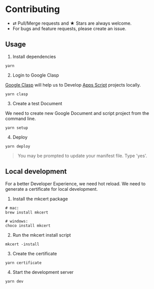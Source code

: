 # Contributing

-   ⇄ Pull/Merge requests and ★ Stars are always welcome.
-   For bugs and feature requests, please create an issue.

## Usage

1. Install dependencies

```
yarn
```

2. Login to Google Clasp

[Google Clasp](https://github.com/google/clasp) will help us to Develop [Apps Script](https://developers.google.com/apps-script/) projects locally.

```
yarn clasp
```

3. Create a test Document

We need to create new Google Document and script project from the command line.

```
yarn setup
```

4. Deploy

```
yarn deploy
```

> You may be prompted to update your manifest file. Type 'yes'.

## Local development

For a better Developer Experience, we need hot reload.
We need to generate a certificate for local development.

1. Install the mkcert package

```
# mac:
brew install mkcert

# windows:
choco install mkcert
```

2. Run the mkcert install script

```
mkcert -install
```

3. Create the certificate

```
yarn certificate
```

4. Start the development server

```
yarn dev
```
